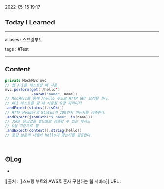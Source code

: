 2022-05-15 19:17
## Today I Learned
---
aliases : 스프링부트

tags : #Test

---

## Content
```java
private MockMvc mvc
// 웹 API를 테스트할 때 사용
mvc.perform(get('/hello')
			.param("name", name))
// MockMvc를 통해 /hello 주소로 HTTP GET 요청을 한다.
// API 테스트를 할 때 사용될 요청 파라미터	
.andExpect(status().isOk())
// HTTP Header의 Status가 200인지 아닌지를 검증한다.
.andExpect(jsonPath("$.name", is(name)))
// JSON 응답값을 필드별로 검증할 수 있는 메서드
// $을 기준으로 필
.andExpect(content().string(hello))
// 응답 본문의 내용이 hello가 맞는지를 검증한다.

			
```
## ⏱Log
-


📙출처 : [[스프링 부트와 AWS로 혼자 구현하는 웹 서비스]]
URL :